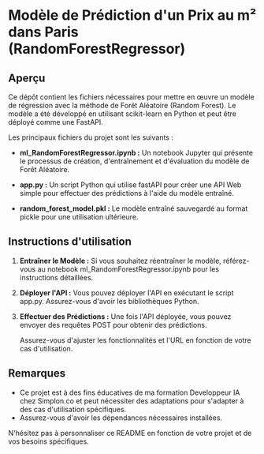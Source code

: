 # Modèle de Prédiction d'un Prix au m² dans Paris (RandomForestRegressor)

## Aperçu

Ce dépôt contient les fichiers nécessaires pour mettre en œuvre un modèle de régression avec la méthode de Forêt Aléatoire (Random Forest). Le modèle a été développé en utilisant scikit-learn en Python et peut être déployé comme une FastAPI.

Les principaux fichiers du projet sont les suivants :

- **ml_RandomForestRegressor.ipynb :** Un notebook Jupyter qui présente le processus de création, d'entraînement et d'évaluation du modèle de Forêt Aléatoire.

- **app.py :** Un script Python qui utilise fastAPI pour créer une API Web simple pour effectuer des prédictions à l'aide du modèle entraîné.

- **random_forest_model.pkl :** Le modèle entraîné sauvegardé au format pickle pour une utilisation ultérieure.

## Instructions d'utilisation

1. **Entraîner le Modèle :** Si vous souhaitez réentraîner le modèle, référez-vous au notebook ml_RandomForestRegressor.ipynb pour les instructions détaillées.

2. **Déployer l'API :** Vous pouvez déployer l'API en exécutant le script app.py. Assurez-vous d'avoir les bibliothèques Python.

3. **Effectuer des Prédictions :** Une fois l'API déployée, vous pouvez envoyer des requêtes POST pour obtenir des prédictions.

    Assurez-vous d'ajuster les fonctionnalités et l'URL en fonction de votre cas d'utilisation.

## Remarques

- Ce projet est à des fins éducatives de ma formation Developpeur IA chez Simplon.co et peut nécessiter des adaptations pour s'adapter à des cas d'utilisation spécifiques.
- Assurez-vous d'avoir les dépendances nécessaires installées.

N'hésitez pas à personnaliser ce README en fonction de votre projet et de vos besoins spécifiques.

